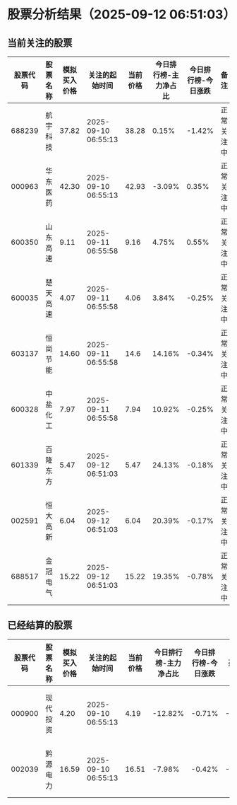 # 股票分析结果（2025-09-12 06:51:03）

## 当前关注的股票

股票代码 | 股票名称 | 模拟买入价格 | 关注的起始时间 | 当前价格 | 今日排行榜-主力净占比 | 今日排行榜-今日涨跌 | 备注
--- | --- | --- | --- | --- | --- | --- | ---
688239 | 航宇科技 | 37.82 | 2025-09-10 06:55:13 | 38.28 | 0.15% | -1.42% | 正常关注中
000963 | 华东医药 | 42.30 | 2025-09-10 06:55:13 | 42.93 | -3.09% | 0.35% | 正常关注中
600350 | 山东高速 | 9.11 | 2025-09-11 06:55:58 | 9.16 | 4.75% | 0.55% | 正常关注中
600035 | 楚天高速 | 4.07 | 2025-09-11 06:55:58 | 4.06 | 3.84% | -0.25% | 正常关注中
603137 | 恒尚节能 | 14.60 | 2025-09-11 06:55:58 | 14.6 | 14.16% | -0.34% | 正常关注中
600328 | 中盐化工 | 7.97 | 2025-09-11 06:55:58 | 7.94 | 10.92% | -0.25% | 正常关注中
601339 | 百隆东方 | 5.47 | 2025-09-12 06:51:03 | 5.47 | 24.13% | -0.18% | 正常关注中
002591 | 恒大高新 | 6.04 | 2025-09-12 06:51:03 | 6.04 | 20.39% | -0.17% | 正常关注中
688517 | 金冠电气 | 15.22 | 2025-09-12 06:51:03 | 15.22 | 19.35% | -0.78% | 正常关注中

## 已经结算的股票

股票代码 | 股票名称 | 模拟买入价格 | 关注的起始时间 | 当前价格 | 今日排行榜-主力净占比 | 今日排行榜-今日涨跌 | 盈亏 | 备注
--- | --- | --- | --- | --- | --- | --- | --- | ---
000900 | 现代投资 | 4.20 | 2025-09-10 06:55:13 | 4.19 | -12.82% | -0.71% | -0.01 | 主力净占比-12.82%小于-5%，触发卖出条件
002039 | 黔源电力 | 16.59 | 2025-09-10 06:55:13 | 16.51 | -7.98% | -0.42% | -0.08 | 主力净占比-7.98%小于-5%，触发卖出条件
